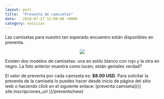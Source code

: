 ```yaml
---
layout: post
title:  "Preventa de camisetas"
date:   2018-07-27 12:00:00 +0000
category: noticias
---
```


Las camisetas para nuestro tan esperado encuentro están disponibles en preventa. 

<center><img src="/assets/img/camisetas.png" /></center>

Existen dos modelos de camisetas: una en estilo blanco con rojo y la otra en negro. La foto anterior muestra como lucen; están geniales verdad?

El valor de preventa por cada camiseta es: <b>$8.00 USD</b>. Para solicitar la preventa de la camiseta lo puedes hacer desde inicio de página del sitio web o haciendo click en el siguiente enlace: 
[preventa camiseta]({{ site.inscripciones_url  }}/preventa/new)
